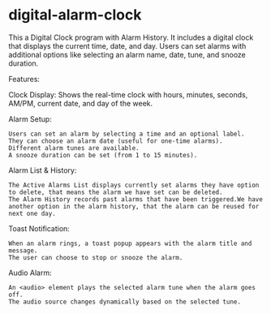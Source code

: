 # digital-alarm-clock
This a Digital Clock program with Alarm History. It includes a digital clock that displays the current time, date, and day. Users can set alarms with additional options like selecting an alarm name, date, tune, and snooze duration.

Features:

Clock Display: 
	Shows the real-time clock with hours, minutes, seconds, AM/PM, current date, and day of the week.

Alarm Setup:

	Users can set an alarm by selecting a time and an optional label.
	They can choose an alarm date (useful for one-time alarms).
	Different alarm tunes are available.
	A snooze duration can be set (from 1 to 15 minutes).

Alarm List & History:
	
	The Active Alarms List displays currently set alarms they have option to delete, that means the alarm we have set can be deleted.
	The Alarm History records past alarms that have been triggered.We have another option in the alarm history, that the alarm can be reused for next one day.

Toast Notification:

	When an alarm rings, a toast popup appears with the alarm title and message.
	The user can choose to stop or snooze the alarm.

Audio Alarm:
	
	An <audio> element plays the selected alarm tune when the alarm goes off.
	The audio source changes dynamically based on the selected tune.
